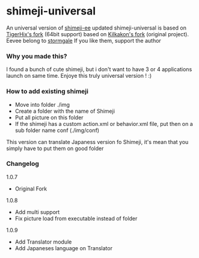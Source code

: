 # shimeji-universal

An universal version of [shimeji-ee](https://code.google.com/p/shimeji-ee/) updated
shimeji-universal is based on [TigerHix's fork](https://github.com/TigerHix/shimeji-universal) (64bit support) based on [Kilkakon's fork](http://kilkakon.com/projects/shimeji.php) (original project).
Eevee belong to [stormgale](https://stormgale.deviantart.com/art/Eevee-Shimeji-9-9-updated-download-no-clone-181940841) If you like them, support the author 

### Why you made this?
I found a bunch of cute shimeji, but i don't want to have 3 or 4 applications launch on same time. Enjoye this truly universal version ! :)

### How to add existing shimeji
 - Move into folder ./img
 - Create a folder with the name of Shimeji
 - Put all picture on this folder
 - If the shimeji has a custom action.xml or behavior.xml file, put then on a sub folder name conf (./img/conf)

 This version can translate Japaness version fo Shimeji, it's mean that you simply have to put them on good folder
 
###
### Changelog 

1.0.7
 - Original Fork

1.0.8
 - Add multi support
 - Fix picture load from executable instead of folder
 
1.0.9
 - Add Translator module
 - Add Japaneses language on Translator
